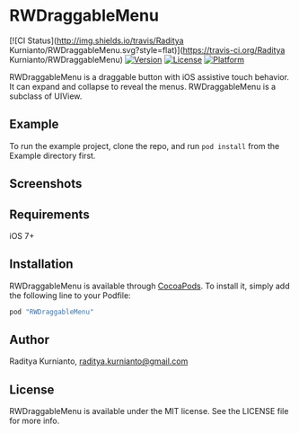 # RWDraggableMenu

[![CI Status](http://img.shields.io/travis/Raditya Kurnianto/RWDraggableMenu.svg?style=flat)](https://travis-ci.org/Raditya Kurnianto/RWDraggableMenu)
[![Version](https://img.shields.io/cocoapods/v/RWDraggableMenu.svg?style=flat)](http://cocoapods.org/pods/RWDraggableMenu)
[![License](https://img.shields.io/cocoapods/l/RWDraggableMenu.svg?style=flat)](http://cocoapods.org/pods/RWDraggableMenu)
[![Platform](https://img.shields.io/cocoapods/p/RWDraggableMenu.svg?style=flat)](http://cocoapods.org/pods/RWDraggableMenu)


RWDraggableMenu is a draggable button with iOS assistive touch behavior. It can expand and collapse to reveal the menus. RWDraggableMenu is a subclass of UIView.

## Example

To run the example project, clone the repo, and run `pod install` from the Example directory first.

## Screenshots

## Requirements

iOS 7+

## Installation

RWDraggableMenu is available through [CocoaPods](http://cocoapods.org). To install
it, simply add the following line to your Podfile:

```ruby
pod "RWDraggableMenu"
```

## Author

Raditya Kurnianto, raditya.kurnianto@gmail.com

## License

RWDraggableMenu is available under the MIT license. See the LICENSE file for more info.
